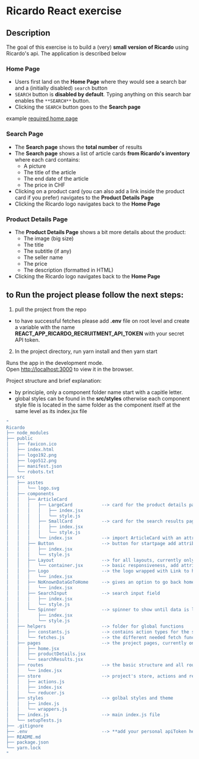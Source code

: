 # Ricardo React exercise 
## Description
The goal of this exercise is to build a (very) **small version of Ricardo** using Ricardo's api. 
The application is described below

### Home Page 
- Users first land on the **Home Page** where they would see a search bar and a (initially disabled) `search` button
- `SEARCH` button is **disabled by default**. Typing anything on this search bar enables the `**SEARCH**` button.
- Clicking the `SEARCH` button goes to the **Search page**

example [required home page](https://github.com/odedindi/Ricardo/blob/master/src/assets/required_home_page.png)

### Search Page
- The **Search page** shows the **total number** of results
- The **Search page** shows a list of article cards **from Ricardo's inventory** where each card contains:
    - A picture
    - The title of the article
    - The end date of the article
    - The price in CHF
- Clicking on a product card (you can also add a link inside the product card if you prefer) navigates to the **Product Details Page**
- Clicking the Ricardo logo navigates back to the **Home Page**
  
### Product Details Page
- The **Product Details Page** shows a bit more details about the product:
    - The image (big size)
    - The title
    - The subtitle (if any)
    - The seller name
    - The price
    - The description (formatted in HTML)
- Clicking the Ricardo logo navigates back to the **Home Page**

## to Run the project please follow the next steps:
1. pull the project from the repo

* to have successful fetches please add **.env** file on root level and create a variable with the name **REACT_APP_RICARDO_RECRUITMENT_API_TOKEN** with your secret API token.
  
2. In the project directory, run yarn install and then yarn start

Runs the app in the development mode.\
Open [http://localhost:3000](http://localhost:3000) to view it in the browser.


Project structure and brief explanation:

* by principle, only a component folder name start with a capitle letter.
* global styles can be found in the **src/styles** otherwise each component style file is located in the same folder as the component itself at the same level as its index.jsx file 

```bash
"
Ricardo
├── node_modules
├── public
│   ├── favicon.ico
│   ├── index.html
│   ├── logo192.png
│   ├── logo512.png
│   ├── manifest.json
│   └── robots.txt
├── src
│   ├── asstes
│   │   └── logo.svg
│   ├── components
│   │   ├── ArticleCard
│   │   │   ├── LargeCard           --> card for the product details page
│   │   │   │   ├── index.jsx
│   │   │   │   └── style.js
│   │   │   ├── SmallCard           --> card for the search results page
│   │   │   │   ├── index.jsx
│   │   │   │   └── style.js
│   │   │   └── index.jsx           --> import ArticleCard with an attribute type='small' / type='large'
│   │   ├── Button                  --> button for startpage add attribute active='false' to have it unactivated
│   │   │   ├── index.jsx
│   │   │   └── style.js
│   │   ├── Layout                  --> for all layouts, currently only has one file
│   │   │   └── container.jsx       --> basic responsiveness, add attribute padding='true' for extra padding
│   │   ├── Logo                    --> the logo wrapped with Link to home page
│   │   │   └── index.jsx
│   │   ├── NoKnownDataGoToHome     --> gives an option to go back home, otherwise reroutes to home page in 5 seconds
│   │   │   └── index.jsx
│   │   ├── SearchInput             --> search input field
│   │   │   ├── index.jsx
│   │   │   └── style.js
│   │   └── Spinner                 --> spinner to show until data is loaded
│   │       ├── index.jsx
│   │       └── style.js
│   ├── helpers                     --> folder for global functions
│   │   ├── constants.js            --> contains action types for the store's reducer, the base url and the apiToken variable
│   │   └── fetches.js              --> the different needed fetch functions for the app
│   ├── pages                       --> the project pages, currently only 3
│   │   ├── home.jsx
│   │   ├── productDetails.jsx
│   │   └── searchResults.jsx
│   ├── routes                      --> the basic structure and all routes
│   │   └── index.jsx
│   ├── store                       --> project's store, actions and reducer, currently based on the context API
│   │   ├── actions.js
│   │   ├── index.jsx
│   │   └── reducer.js
│   ├── styles                      --> golbal styles and theme
│   │   ├── index.js
│   │   └── wrappers.js
│   ├── index.js                    --> main index.js file
│   └── setupTests.js
├── .gitignore
├── .env                            --> **add your personal apiToken here**
├── README.md
├── package.json
└── yarn.lock
"
```
